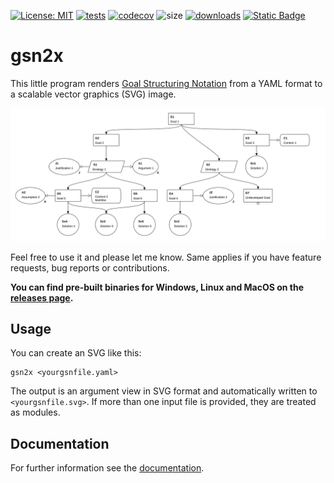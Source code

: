 [![License: MIT](https://img.shields.io/github/license/jonasthewolf/gsn2x?style=for-the-badge)](https://opensource.org/licenses/MIT)
[![tests](https://img.shields.io/github/actions/workflow/status/jonasthewolf/gsn2x/rust.yml?branch=main&label=tests&style=for-the-badge)](https://github.com/jonasthewolf/gsn2x/actions/workflows/rust.yml)
[![codecov](https://img.shields.io/codecov/c/github/jonasthewolf/gsn2x/main?token=YQKUQQOYS3&style=for-the-badge)](https://codecov.io/gh/jonasthewolf/gsn2x)
![size](https://img.shields.io/github/languages/code-size/jonasthewolf/gsn2x?style=for-the-badge)
[![downloads](https://img.shields.io/github/downloads/jonasthewolf/gsn2x/total?style=for-the-badge)](https://github.com/jonasthewolf/gsn2x/releases)
[![Static Badge](https://img.shields.io/badge/documentation-blue?style=for-the-badge)](https://jonasthewolf.github.io/gsn2x)


# gsn2x

This little program renders [Goal Structuring Notation](https://scsc.uk/gsn) from a YAML format to a scalable vector graphics (SVG) image.

<picture>
  <source media="(prefers-color-scheme: dark)" srcset="examples/example.gsn_dark.svg">
  <source media="(prefers-color-scheme: light)" srcset="examples/example.gsn.svg">
  <img alt="Example" src="examples/example.gsn.svg">
</picture>

Feel free to use it and please let me know. Same applies if you have feature requests, bug reports or contributions.
    
**You can find pre-built binaries for Windows, Linux and MacOS on the [releases page](https://github.com/jonasthewolf/gsn2x/releases).**


## Usage

You can create an SVG like this:

    gsn2x <yourgsnfile.yaml> 

The output is an argument view in SVG format and automatically written to `<yourgsnfile.svg>`. If more than one input file is provided, they are treated as modules.

## Documentation

For further information see the [documentation](https://jonasthewolf.github.io/gsn2x).
